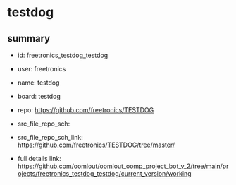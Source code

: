 # testdog
 
## summary 
* id: freetronics_testdog_testdog
* user: freetronics
* name: testdog
* board: testdog
* repo: https://github.com/freetronics/TESTDOG



* src_file_repo_sch: 
* src_file_repo_sch_link: https://github.com/freetronics/TESTDOG/tree/master/
* full details link: https://github.com/oomlout/oomlout_oomp_project_bot_v_2/tree/main/projects/freetronics_testdog_testdog/current_version/working  








